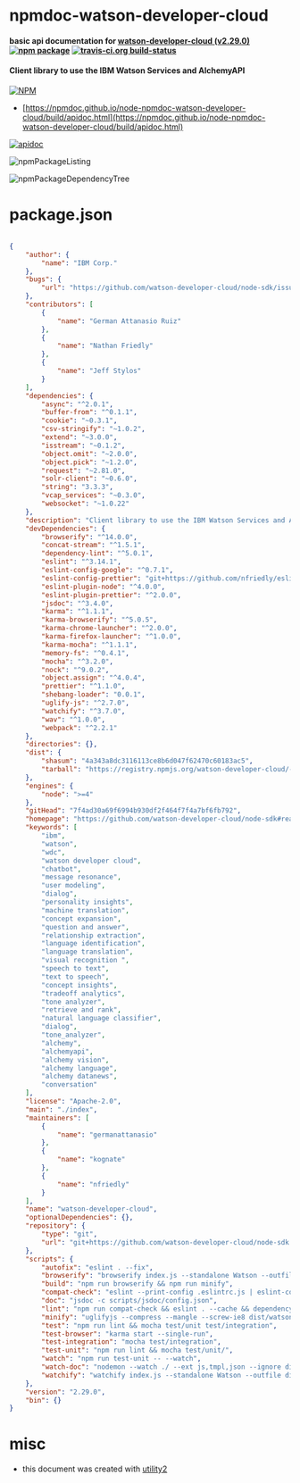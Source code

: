 # npmdoc-watson-developer-cloud

#### basic api documentation for  [watson-developer-cloud (v2.29.0)](https://github.com/watson-developer-cloud/node-sdk#readme)  [![npm package](https://img.shields.io/npm/v/npmdoc-watson-developer-cloud.svg?style=flat-square)](https://www.npmjs.org/package/npmdoc-watson-developer-cloud) [![travis-ci.org build-status](https://api.travis-ci.org/npmdoc/node-npmdoc-watson-developer-cloud.svg)](https://travis-ci.org/npmdoc/node-npmdoc-watson-developer-cloud)

#### Client library to use the IBM Watson Services and AlchemyAPI

[![NPM](https://nodei.co/npm/watson-developer-cloud.png?downloads=true&downloadRank=true&stars=true)](https://www.npmjs.com/package/watson-developer-cloud)

- [https://npmdoc.github.io/node-npmdoc-watson-developer-cloud/build/apidoc.html](https://npmdoc.github.io/node-npmdoc-watson-developer-cloud/build/apidoc.html)

[![apidoc](https://npmdoc.github.io/node-npmdoc-watson-developer-cloud/build/screenCapture.buildCi.browser.%252Ftmp%252Fbuild%252Fapidoc.html.png)](https://npmdoc.github.io/node-npmdoc-watson-developer-cloud/build/apidoc.html)

![npmPackageListing](https://npmdoc.github.io/node-npmdoc-watson-developer-cloud/build/screenCapture.npmPackageListing.svg)

![npmPackageDependencyTree](https://npmdoc.github.io/node-npmdoc-watson-developer-cloud/build/screenCapture.npmPackageDependencyTree.svg)



# package.json

```json

{
    "author": {
        "name": "IBM Corp."
    },
    "bugs": {
        "url": "https://github.com/watson-developer-cloud/node-sdk/issues"
    },
    "contributors": [
        {
            "name": "German Attanasio Ruiz"
        },
        {
            "name": "Nathan Friedly"
        },
        {
            "name": "Jeff Stylos"
        }
    ],
    "dependencies": {
        "async": "^2.0.1",
        "buffer-from": "^0.1.1",
        "cookie": "~0.3.1",
        "csv-stringify": "~1.0.2",
        "extend": "~3.0.0",
        "isstream": "~0.1.2",
        "object.omit": "~2.0.0",
        "object.pick": "~1.2.0",
        "request": "~2.81.0",
        "solr-client": "~0.6.0",
        "string": "3.3.3",
        "vcap_services": "~0.3.0",
        "websocket": "~1.0.22"
    },
    "description": "Client library to use the IBM Watson Services and AlchemyAPI",
    "devDependencies": {
        "browserify": "^14.0.0",
        "concat-stream": "^1.5.1",
        "dependency-lint": "^5.0.1",
        "eslint": "^3.14.1",
        "eslint-config-google": "^0.7.1",
        "eslint-config-prettier": "git+https://github.com/nfriedly/eslint-config-prettier.git#nfriedly-patch-1",
        "eslint-plugin-node": "^4.0.0",
        "eslint-plugin-prettier": "^2.0.0",
        "jsdoc": "^3.4.0",
        "karma": "^1.1.1",
        "karma-browserify": "^5.0.5",
        "karma-chrome-launcher": "^2.0.0",
        "karma-firefox-launcher": "^1.0.0",
        "karma-mocha": "^1.1.1",
        "memory-fs": "^0.4.1",
        "mocha": "^3.2.0",
        "nock": "^9.0.2",
        "object.assign": "^4.0.4",
        "prettier": "^1.1.0",
        "shebang-loader": "0.0.1",
        "uglify-js": "^2.7.0",
        "watchify": "^3.7.0",
        "wav": "^1.0.0",
        "webpack": "^2.2.1"
    },
    "directories": {},
    "dist": {
        "shasum": "4a343a8dc3116113ce8b6d047f62470c60183ac5",
        "tarball": "https://registry.npmjs.org/watson-developer-cloud/-/watson-developer-cloud-2.29.0.tgz"
    },
    "engines": {
        "node": ">=4"
    },
    "gitHead": "7f4ad30a69f6994b930df2f464f7f4a7bf6fb792",
    "homepage": "https://github.com/watson-developer-cloud/node-sdk#readme",
    "keywords": [
        "ibm",
        "watson",
        "wdc",
        "watson developer cloud",
        "chatbot",
        "message resonance",
        "user modeling",
        "dialog",
        "personality insights",
        "machine translation",
        "concept expansion",
        "question and answer",
        "relationship extraction",
        "language identification",
        "language translation",
        "visual recognition ",
        "speech to text",
        "text to speech",
        "concept insights",
        "tradeoff analytics",
        "tone analyzer",
        "retrieve and rank",
        "natural language classifier",
        "dialog",
        "tone_analyzer",
        "alchemy",
        "alchemyapi",
        "alchemy vision",
        "alchemy language",
        "alchemy datanews",
        "conversation"
    ],
    "license": "Apache-2.0",
    "main": "./index",
    "maintainers": [
        {
            "name": "germanattanasio"
        },
        {
            "name": "kognate"
        },
        {
            "name": "nfriedly"
        }
    ],
    "name": "watson-developer-cloud",
    "optionalDependencies": {},
    "repository": {
        "type": "git",
        "url": "git+https://github.com/watson-developer-cloud/node-sdk.git"
    },
    "scripts": {
        "autofix": "eslint . --fix",
        "browserify": "browserify index.js --standalone Watson --outfile dist/watson.js",
        "build": "npm run browserify && npm run minify",
        "compat-check": "eslint --print-config .eslintrc.js | eslint-config-prettier-check",
        "doc": "jsdoc -c scripts/jsdoc/config.json",
        "lint": "npm run compat-check && eslint . --cache && dependency-lint",
        "minify": "uglifyjs --compress --mangle --screw-ie8 dist/watson.js --output dist/watson.min.js --preamble \"// Watson Developer Cloud\n// JavaScript SDK$npm_package_version\n// Generated at 'date'\n// Copyright IBM ($npm_package_license)\n// $npm_package_homepage\"",
        "test": "npm run lint && mocha test/unit test/integration",
        "test-browser": "karma start --single-run",
        "test-integration": "mocha test/integration",
        "test-unit": "npm run lint && mocha test/unit/",
        "watch": "npm run test-unit -- --watch",
        "watch-doc": "nodemon --watch ./ --ext js,tmpl,json --ignore dist/ --ignore doc/ --ignore test/ --ignore examples/ --exec npm run doc",
        "watchify": "watchify index.js --standalone Watson --outfile dist/watson.js --debug --verbose"
    },
    "version": "2.29.0",
    "bin": {}
}
```



# misc
- this document was created with [utility2](https://github.com/kaizhu256/node-utility2)
